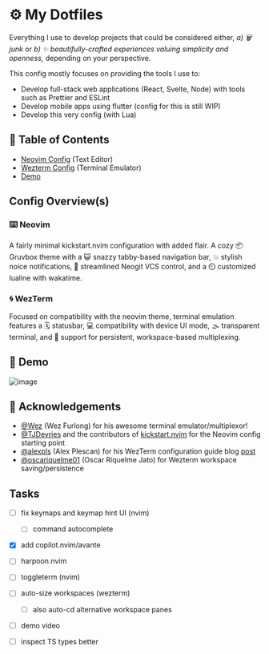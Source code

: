 # ⚙️ My Dotfiles

Everything I use to develop projects that could be considered either, _a) 🗑️ junk_ or _b) ✨ beautifully-crafted experiences valuing simplicity and openness,_ depending on your perspective.

This config mostly focuses on providing the tools I use to:
- Develop full-stack web applications (React, Svelte, Node) with tools such as Prettier and ESLint
- Develop mobile apps using flutter (config for this is still WIP)
- Develop this very config (with Lua)

## 📖 Table of Contents

- [Neovim Config](#-neovim) (Text Editor)
- [Wezterm Config](#-wezterm) (Terminal Emulator) 
- [Demo](#-demo)

## Config Overview(s)

### ⌨️ Neovim

A fairly minimal kickstart.nvim configuration with added flair. A cozy 📦 Gruvbox theme with a 😺 snazzy tabby-based navigation bar, 💥 stylish noice notifications, 💽 streamlined Neogit VCS control, and a ⏲️ customized lualine with wakatime. 

### 🌀 WezTerm

Focused on compatibility with the neovim theme, terminal emulation features a 🗓️ statusbar, 💻 compatibility with device UI mode, 🌫️ transparent terminal, and 💾 support for persistent, workspace-based multiplexing.

## 📸 Demo

![image](https://github.com/user-attachments/assets/297c3e10-f4e0-43c5-bab1-23afa6476d16)


## 🙌 Acknowledgements

- [@Wez](https://github.com/wez) (Wez Furlong) for his awesome terminal emulator/multiplexor!
- [@TJDevries](https://github.com/tjdevries) and the contributors of [kickstart.nvim](https://github.com/nvim-lua/kickstart.nvim) for the Neovim config starting point
- [@alexpls](https://github.com/alexpls) (Alex Plescan) for his WezTerm configuration guide blog [post](https://alexplescan.com/posts/2024/08/10/wezterm/#configuring-appearance)
- [@oscariquelme01](https://github.com/oscariquelme01) (Oscar Riquelme Jato) for Wezterm workspace saving/persistence

## Tasks

- [ ] fix keymaps and keymap hint UI (nvim)
  - [ ] command autocomplete
- [x] add copilot.nvim/avante
- [ ] harpoon.nvim
- [ ] toggleterm (nvim)
- [ ] auto-size workspaces (wezterm)
  - [ ] also auto-cd alternative workspace panes
- [ ] demo video
- [ ] inspect TS types better

